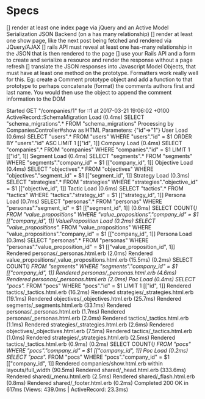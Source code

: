 # Specs

[] render at least one index page via jQuery and an Active Model Serialization JSON Backend (on a has many relationship)
[] render at least one show page, like the next post being fetched and rendered via JQuery/AJAX
[] rails API must reveal at least one has-many relationship in the JSON that is then rendered to the page
[] use your Rails API and a form to create and serialize a resource and render the response without a page refresh
[] translate the JSON responses into Javascript Model Objects, that must have at least one method on the prototype. Formatters work really well for this. Eg: create a Comment prototype object and add a function to that prototype to perhaps concatenate (format) the comments authors first and last name. You would then use the object to append the comment information to the DOM



Started GET "/companies/1" for ::1 at 2017-03-21 19:06:02 +0100
  ActiveRecord::SchemaMigration Load (0.4ms)  SELECT "schema_migrations".* FROM "schema_migrations"
Processing by CompaniesController#show as HTML
  Parameters: {"id"=>"1"}
  User Load (0.6ms)  SELECT  "users".* FROM "users" WHERE "users"."id" = $1  ORDER BY "users"."id" ASC LIMIT 1  [["id", 1]]
  Company Load (0.4ms)  SELECT  "companies".* FROM "companies" WHERE "companies"."id" = $1 LIMIT 1  [["id", 1]]
  Segment Load (0.4ms)  SELECT "segments".* FROM "segments" WHERE "segments"."company_id" = $1  [["company_id", 1]]
  Objective Load (0.4ms)  SELECT "objectives".* FROM "objectives" WHERE "objectives"."segment_id" = $1  [["segment_id", 1]]
  Strategy Load (0.3ms)  SELECT "strategies".* FROM "strategies" WHERE "strategies"."objective_id" = $1  [["objective_id", 1]]
  Tactic Load (0.6ms)  SELECT "tactics".* FROM "tactics" WHERE "tactics"."strategy_id" = $1  [["strategy_id", 1]]
  Persona Load (0.7ms)  SELECT "personas".* FROM "personas" WHERE "personas"."segment_id" = $1  [["segment_id", 1]]
   (0.6ms)  SELECT COUNT(*) FROM "value_propositions" WHERE "value_propositions"."company_id" = $1  [["company_id", 1]]
  ValueProposition Load (0.2ms)  SELECT "value_propositions".* FROM "value_propositions" WHERE "value_propositions"."company_id" = $1  [["company_id", 1]]
  Persona Load (0.3ms)  SELECT "personas".* FROM "personas" WHERE "personas"."value_proposition_id" = $1  [["value_proposition_id", 1]]
  Rendered personas/_personas.html.erb (2.0ms)
  Rendered value_propositions/_value_propositions.html.erb (15.5ms)
   (0.2ms)  SELECT COUNT(*) FROM "segments" WHERE "segments"."company_id" = $1  [["company_id", 1]]
  Rendered personas/_personas.html.erb (4.6ms)
  Rendered personas/_personas.html.erb (2.0ms)
  Poc Load (0.4ms)  SELECT  "pocs".* FROM "pocs" WHERE "pocs"."id" = $1 LIMIT 1  [["id", 1]]
  Rendered tactics/_tactics.html.erb (16.2ms)
  Rendered strategies/_strategies.html.erb (19.1ms)
  Rendered objectives/_objectives.html.erb (25.7ms)
  Rendered segments/_segments.html.erb (33.1ms)
  Rendered personas/_personas.html.erb (1.7ms)
  Rendered personas/_personas.html.erb (2.0ms)
  Rendered tactics/_tactics.html.erb (1.1ms)
  Rendered strategies/_strategies.html.erb (2.6ms)
  Rendered objectives/_objectives.html.erb (7.5ms)
  Rendered tactics/_tactics.html.erb (1.0ms)
  Rendered strategies/_strategies.html.erb (2.5ms)
  Rendered tactics/_tactics.html.erb (0.9ms)
   (0.2ms)  SELECT COUNT(*) FROM "pocs" WHERE "pocs"."company_id" = $1  [["company_id", 1]]
  Poc Load (0.2ms)  SELECT "pocs".* FROM "pocs" WHERE "pocs"."company_id" = $1  [["company_id", 1]]
  Rendered companies/show.html.erb within layouts/full_width (90.5ms)
  Rendered shared/_head.html.erb (333.6ms)
  Rendered shared/_menu.html.erb (2.5ms)
  Rendered shared/_flash.html.erb (0.8ms)
  Rendered shared/_footer.html.erb (0.2ms)
Completed 200 OK in 617ms (Views: 439.0ms | ActiveRecord: 23.3ms)